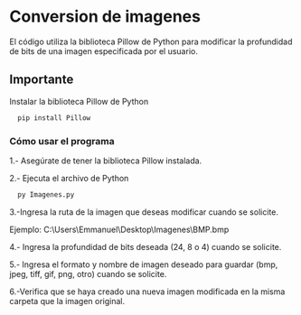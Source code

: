 
# Conversion de imagenes

El código utiliza la biblioteca Pillow de Python para modificar la profundidad de bits de una imagen especificada por el usuario.




## Importante

Instalar la biblioteca Pillow de Python

```bash
  pip install Pillow
```

### Cómo usar el programa
   1.- Asegúrate de tener la biblioteca Pillow instalada.

   2.- Ejecuta el archivo de Python
```bash
  py Imagenes.py
```

   3.-Ingresa la ruta de la imagen que deseas modificar cuando se solicite.
   
Ejemplo: C:\Users\Emmanuel\Desktop\Imagenes\BMP.bmp

4.- Ingresa la profundidad de bits deseada (24, 8 o 4) cuando se solicite.

5.- Ingresa el formato y nombre de imagen deseado para guardar (bmp, jpeg, tiff, gif, png, otro) cuando se solicite.

6.-Verifica que se haya creado una nueva imagen modificada en la misma carpeta que la imagen original.
